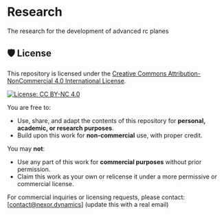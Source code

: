 # Research
The research for the development of advanced rc planes

## 🛡️ License

This repository is licensed under the [Creative Commons Attribution-NonCommercial 4.0 International License](https://creativecommons.org/licenses/by-nc/4.0/).

[![License: CC BY-NC 4.0](https://licensebuttons.net/l/by-nc/4.0/88x31.png)](https://creativecommons.org/licenses/by-nc/4.0/)

You are free to:
- Use, share, and adapt the contents of this repository for **personal, academic, or research purposes**.
- Build upon this work for **non-commercial** use, with proper credit.

You may **not**:
- Use any part of this work for **commercial purposes** without prior permission.
- Claim this work as your own or relicense it under a more permissive or commercial license.

For commercial inquiries or licensing requests, please contact: [contact@nexor.dynamics] (update this with a real email)
